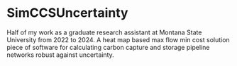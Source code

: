 # SimCCSUncertainty
Half of my work as a graduate research assistant at Montana State University from 2022 to 2024. A heat map based max flow min cost solution piece of software for calculating carbon capture and storage pipeline networks robust against uncertainty. 
